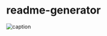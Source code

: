 # readme-generator


![caption](https://drive.google.com/file/d/1AZGiTXSKyaC1_UaghSKZdb2EALlyZ-Uc/preview)
